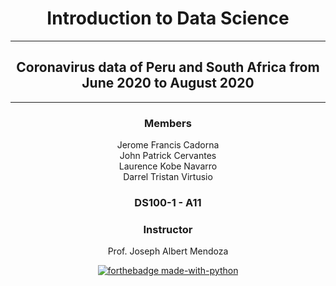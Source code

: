 <div align = "center">

# Introduction to Data Science
___

## Coronavirus data of Peru and South Africa from June 2020 to August 2020
___

### Members
Jerome Francis Cadorna<br>
John Patrick Cervantes<br>
Laurence Kobe Navarro<br>
Darrel Tristan Virtusio<br>

### DS100-1 - A11

### Instructor
Prof. Joseph Albert Mendoza

[![forthebadge made-with-python](http://ForTheBadge.com/images/badges/made-with-python.svg)](https://www.python.org/)

